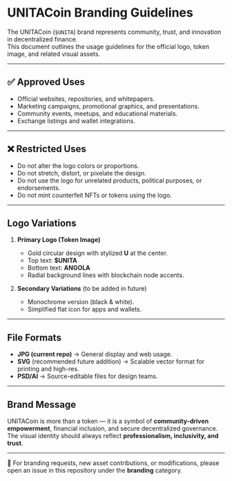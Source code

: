 # UNITACoin Branding Guidelines

The UNITACoin (`$UNITA`) brand represents community, trust, and innovation in decentralized finance.  
This document outlines the usage guidelines for the official logo, token image, and related visual assets.  

---

## ✅ Approved Uses
- Official websites, repositories, and whitepapers.  
- Marketing campaigns, promotional graphics, and presentations.  
- Community events, meetups, and educational materials.  
- Exchange listings and wallet integrations.  

---

## ❌ Restricted Uses
- Do not alter the logo colors or proportions.  
- Do not stretch, distort, or pixelate the design.  
- Do not use the logo for unrelated products, political purposes, or endorsements.  
- Do not mint counterfeit NFTs or tokens using the logo.  

---

## Logo Variations
1. **Primary Logo (Token Image)**  
   - Gold circular design with stylized **U** at the center.  
   - Top text: **$UNITA**  
   - Bottom text: **ANGOLA**  
   - Radial background lines with blockchain node accents.  

2. **Secondary Variations** (to be added in future)  
   - Monochrome version (black & white).  
   - Simplified flat icon for apps and wallets.  

---

## File Formats
- **JPG (current repo)** → General display and web usage.  
- **SVG** (recommended future addition) → Scalable vector format for printing and high-res.  
- **PSD/AI** → Source-editable files for design teams.  

---

## Brand Message
UNITACoin is more than a token — it is a symbol of **community-driven empowerment**, financial inclusion, and secure decentralized governance. The visual identity should always reflect **professionalism, inclusivity, and trust**.  

---

📌 For branding requests, new asset contributions, or modifications, please open an issue in this repository under the **branding** category.

